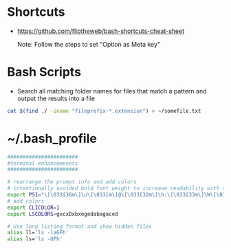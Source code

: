 # Shortcuts

 * https://github.com/fliptheweb/bash-shortcuts-cheat-sheet
   
   Note: Follow the steps to set "Option as Meta key"

# Bash Scripts

 * Search all matching folder names for files that match a pattern and output the results into a file
  
  ```bash
  cat $(find ./ -iname "fileprefix-*.extension") > ~/somefile.txt
  ```


# ~/.bash_profile

```bash
#######################
#terminal enhancemenets
#######################

# rearrange the prompt info and add colors
# intentionally avoided bold font weight to increase readability with small fonts on retina screens
export PS1="\[\033[36m\]\u\[\033[m\]@\[\033[32m\]\h:\[\033[33m\]\W\[\033[m\]\$ "
# add colors
export CLICOLOR=1
export LSCOLORS=gxcxDxbxegedabagaced

# Use long listing format and show hidden files
alias ll='ls -laGFh'
alias ls='ls -GFh'
```
